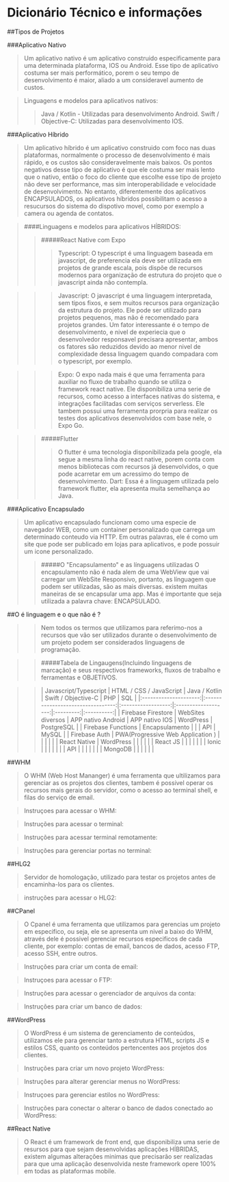# Dicionário Técnico e informações

##Tipos de Projetos

###Aplicativo Nativo
>Um aplicativo nativo é um aplicativo construido especificamente para uma determinada plataforma, IOS ou Android.
Esse tipo de aplicativo costuma ser mais performático, porem o seu tempo de desenvolvimento é maior, aliado a um consideravel aumento de custos.

>Linguagens e modelos para aplicativos nativos:
>>Java / Kotlin - Utilizadas para desenvolvimento Android.
>>Swift / Objective-C: Utilizadas para desenvolvimento IOS.

###Aplicativo Híbrido
>Um aplicativo híbrido é um aplicativo construido com foco nas duas plataformas, normalmente o processo de desenvolvimento é mais rápido, e os custos são consideravelmente mais baixos. Os pontos negativos desse tipo de aplicativo é que ele costuma ser mais lento que o nativo,  então o foco do cliente que escolhe esse tipo de projeto não deve ser performance, mas sim interoperabilidade e velocidade de desenvolvimento.
No entanto, diferentemente dos aplicativos ENCAPSULADOS, os aplicativos híbridos possibilitam o acesso a resucursos do sistema do dispotivo movel, como por exemplo a camera ou agenda de contatos.

>####Linguagens e modelos para aplicativos HÍBRIDOS:
>>#####React Native com Expo
>>>Typescript: O typescript é uma linguagem baseada em javascript, de preferencia ela deve ser utilizada em projetos de grande escala, pois dispõe de recursos modernos para organização de estrutura do projeto que o javascript ainda não contempla.

>>>Javascript: O javascript é uma linguagem interpretada, sem tipos fixos, e sem muitos recursos para organização da estrutura do projeto. Ele pode ser utilizado para projetos pequenos, mas não é recomendado para projetos grandes.
Um fator interessante é o tempo de desenvolvimento, e nivel de experiecia que o desenvolvedor responsavel precisara apresentar, ambos os fatores são reduzidos devido ao menor nivel de complexidade dessa linguagem quando compadara com o typescript, por exemplo.

>>>Expo: O expo nada mais é que uma ferramenta para auxiliar no fluxo de trabalho quando se utiliza o framework react native. 
Ele disponibiliza uma serie de recursos, como acesso a interfaces nativas do sistema, e integrações facilitadas com serviços serverless.
Ele tambem possui uma ferramenta prorpria para realizar os testes dos aplicativos desenvolvidos com base nele, o Expo Go.

>>#####Flutter 
>>>O flutter é uma tecnologia disponibilizada pela google, ela segue a mesma linha do react native, porem conta com menos bibliotecas com recursos já desenvolvidos, o que pode acarretar em um acressimo do tempo de desenvolvimento.
>>>Dart: Essa é a linguagem utilizada pelo framework flutter, ela apresenta muita semelhança ao Java.

###Aplicativo Encapsulado
> Um aplicativo encapsulado funcionam como uma especie de navegador WEB, como um container personalizado que carrega um determinado conteudo via HTTP.
Em outras palavras, ele é como um site que pode ser publicado em lojas para aplicativos, e pode possuir um icone personalizado.
>>#####O "Encapsulamento" e as línguagens utilizadas
>>O encapsulamento não é nada alem de uma WebView que vai carregar um WebSite Responsivo, portanto, as línguagem que podem ser utilizadas, são as mais diversas. existem muitas maneiras de se encapsular uma app.
Mas é importante que seja utilizada a palavra chave: ENCAPSULADO.


##O é linguagem e o que não é ?
>> Nem todos os termos que utilizamos para referimo-nos a recursos que vão ser utilizados durante o desenvolvimento de um projeto podem ser considerados linguagens de programação.

>> #####Tabela de Lingaugens(Incluindo linguagens de marcação) e seus respectivos frameworks, fluxos de trabalho e ferramentas e OBJETIVOS.

>>| Javascript/Typescript |      HTML / CSS / JavaScript      |    Java / Kotlin   | Swift / Objective-C |    PHP    |     SQL    |
|:---------------------:|:---------------------------------:|:------------------:|:-------------------:|:---------:|:----------:|
|   Firebase Firestore  |         WebSites diversos         | APP nativo Android |    APP nativo IOS   | WordPress | PostgreSQL |
|   Firebase Functions  |           Encapsulamento          |                    |                     |    API    |    MySQL   |
|     Firebase Auth     | PWA(Progressive Web Application ) |                    |                     |           |            |
|      React Native     |             WordPress             |                    |                     |           |            |
|        React JS       |                                   |                    |                     |           |            |
|         Ionic         |                                   |                    |                     |           |            |
|          API          |                                   |                    |                     |           |            |
|        MongoDB        |                                   |                    |                     |           |            |



##WHM
>O WHM (Web Host Mananger) é uma ferramenta que ultilizamos para gerenciar as os projetos dos clientes, tambem é possivel operar os recursos mais gerais do servidor, como o acesso ao terminal shell, e filas do serviço de email.

>Instruçoes para acessar o WHM: 

>Instruções para acessar o terminal:

>Instruções para acessar terminal remotamente:

>Instruções para gerenciar portas no terminal:

##HLG2
>Servidor de homologação, utilizado para testar os projetos antes de encaminha-los para os clientes.

>instruções para acessar o HLG2:

##CPanel
>O Cpanel é uma ferramenta que utilizamos para gerencias um projeto em especifico, ou seja, ele se apresenta um nivel a baixo do WHM, através dele é possivel gerenciar recursos especificos de cada cliente, por exemplo: contas de email, bancos de dados, acesso FTP, acesso SSH, entre outros. 

>Instruções para criar um conta de email: 

>Instruçoes para acessar o FTP: 

>Instruções para acessar o gerenciador de arquivos da conta:

>Instruções para criar um banco de dados:

##WordPress
>O WordPress é um sistema de gerenciamento de conteúdos, utilizamos ele para gerenciar tanto a estrutura HTML, scripts JS e estilos CSS, quanto os conteúdos pertencentes aos projetos dos clientes.

>Instruções para criar um novo projeto WordPress: 

>Instruções para alterar gerenciar menus no WordPress:

>Instruçoes para gerenciar estilos no WordPress:

>Instruções para conectar o alterar o banco de dados conectado ao WordPress:

##React Native
> O React é um framework de front end, que disponibiliza uma serie de resursos para que sejam desenvolvidas aplicações HÍBRIDAS, existem algumas alterações minimas que precisarão ser realizadas para que uma aplicação desenvolvida neste framework opere 100% em todas as plataformas mobile.

